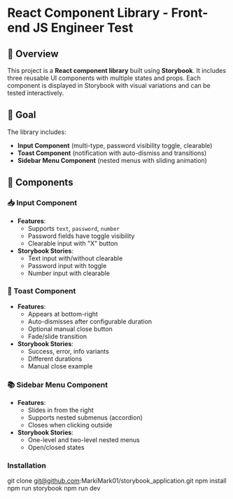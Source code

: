 # React Component Library - Front-end JS Engineer Test

## 🎯 Overview
This project is a **React component library** built using **Storybook**. It includes three reusable UI components with multiple states and props. Each component is displayed in Storybook with visual variations and can be tested interactively.

## 🚀 Goal
The library includes:

- **Input Component** (multi-type, password visibility toggle, clearable)
- **Toast Component** (notification with auto-dismiss and transitions)
- **Sidebar Menu Component** (nested menus with sliding animation)

## 🧩 Components

### 📥 Input Component
- **Features**:
  - Supports `text`, `password`, `number`
  - Password fields have toggle visibility
  - Clearable input with "X" button
- **Storybook Stories**:
  - Text input with/without clearable
  - Password input with toggle
  - Number input with clearable

### 🔔 Toast Component
- **Features**:
  - Appears at bottom-right
  - Auto-dismisses after configurable duration
  - Optional manual close button
  - Fade/slide transition
- **Storybook Stories**:
  - Success, error, info variants
  - Different durations
  - Manual close example

### 📚 Sidebar Menu Component
- **Features**:
  - Slides in from the right
  - Supports nested submenus (accordion)
  - Closes when clicking outside
- **Storybook Stories**:
  - One-level and two-level nested menus
  - Open/closed states

### Installation
git clone git@github.com:MarkiMark01/storybook_application.git
npm install
npm run storybook
npm run dev

